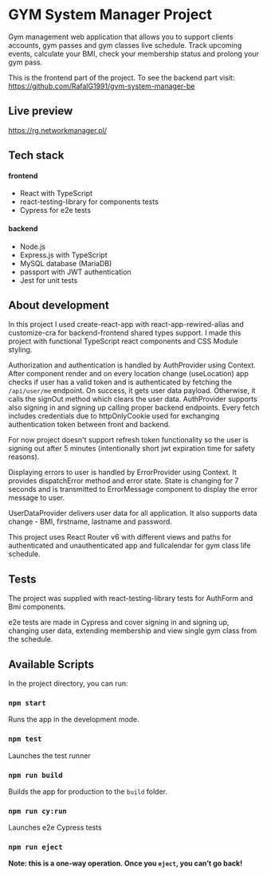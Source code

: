 # GYM System Manager Project

Gym management web application that allows you to support clients accounts, gym passes and gym classes live schedule. Track upcoming events, calculate your BMI, check your membership status and prolong your gym pass.

This is the frontend part of the project. To see the backend part visit: https://github.com/RafalG1991/gym-system-manager-be

## Live preview

https://rg.networkmanager.pl/

## Tech stack

#### frontend
- React with TypeScript
- react-testing-library for components tests
- Cypress for e2e tests

#### backend
- Node.js
- Express.js with TypeScript
- MySQL database (MariaDB)
- passport with JWT authentication
- Jest for unit tests

## About development

In this project I used create-react-app with react-app-rewired-alias and customize-cra for backend-frontend shared types support.
I made this project with functional TypeScript react components and CSS Module styling. 

Authorization and authentication is handled by AuthProvider using Context. After component render and on every location change (useLocation) app checks if user has a valid token and is authenticated by fetching the `/api/user/me` endpoint. On success, it gets user data payload. Otherwise, it calls the signOut method which clears the user data. AuthProvider supports also signing in and signing up calling proper backend endpoints. Every fetch includes credentials due to httpOnlyCookie used for exchanging authentication token between front and backend.

For now project doesn't support refresh token functionality so the user is signing out after 5 minutes (intentionally short jwt expiration time for safety reasons).

Displaying errors to user is handled by ErrorProvider using Context. It provides dispatchError method and error state. State is changing for 7 seconds and is transmitted to ErrorMessage component to display the error message to user.

UserDataProvider delivers user data for all application. It also supports data change - BMI, firstname, lastname and password.

This project uses React Router v6 with different views and paths for authenticated and unauthenticated app and fullcalendar for gym class life schedule.

## Tests

The project was supplied with react-testing-library tests for AuthForm and Bmi components.

e2e tests are made in Cypress and cover signing in and signing up, changing user data, extending membership and view single gym class from the schedule.

## Available Scripts

In the project directory, you can run:

### `npm start`

Runs the app in the development mode.

### `npm test`

Launches the test runner

### `npm run build`

Builds the app for production to the `build` folder.

### `npm run cy:run`

Launches e2e Cypress tests

### `npm run eject`

**Note: this is a one-way operation. Once you `eject`, you can’t go back!**
